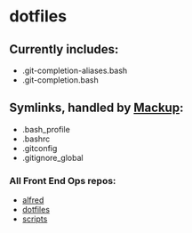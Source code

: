 # dotfiles

## Currently includes:
- .git-completion-aliases.bash
- .git-completion.bash

## Symlinks, handled by [Mackup](https://github.com/lra/mackup):
- .bash_profile
- .bashrc
- .gitconfig
- .gitignore_global

### All Front End Ops repos:
- [alfred](https://github.com/lrobeson/alfred)
- [dotfiles](https://github.com/lrobeson/dotfiles)
- [scripts](https://github.com/lrobeson/scripts)